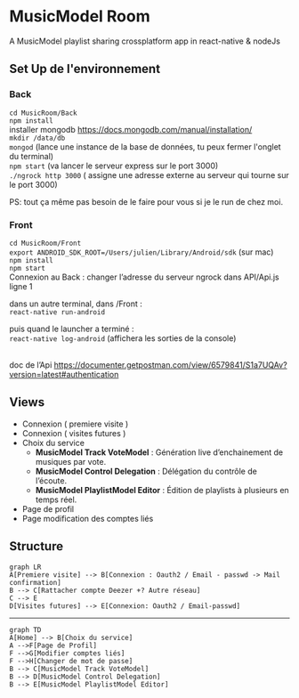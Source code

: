 
# MusicModel Room
A MusicModel playlist sharing crossplatform app in react-native & nodeJs 

## Set Up de l'environnement

### Back

``cd MusicRoom/Back``<br/>
``npm install``<br/>
installer mongodb https://docs.mongodb.com/manual/installation/<br/>
``mkdir /data/db``<br/>
``mongod`` (lance une instance de la base de données, tu peux fermer l'onglet du terminal)<br/> 
``npm start`` (va lancer le serveur express sur le port 3000)<br/>
``./ngrock http 3000`` ( assigne une adresse externe au serveur qui tourne sur le port 3000)<br/>

PS: tout ça même pas besoin de le faire pour vous si je le run de chez moi.

### Front

``cd MusicRoom/Front``<br/>
``export ANDROID_SDK_ROOT=/Users/julien/Library/Android/sdk`` (sur mac)<br/>
``npm install``<br/>
``npm start``<br/>
Connexion au Back : changer l’adresse du serveur ngrock dans API/Api.js ligne 1<br/>

dans un autre terminal, dans /Front :<br/>
``react-native run-android``<br/>

puis quand le launcher a terminé : 	<br/>
``react-native log-android`` (affichera les sorties de la console)<br/><br/>

doc de l’Api https://documenter.getpostman.com/view/6579841/S1a7UQAv?version=latest#authentication<br/>

## Views

 - Connexion ( premiere visite )
 - Connexion ( visites futures )
 - Choix du service 
	 - **MusicModel Track VoteModel** : Génération live d’enchainement de musiques par vote. 
	 - **MusicModel Control Delegation** : Délégation du contrôle de l’écoute. 
	 -  **MusicModel PlaylistModel Editor** : Édition de playlists à plusieurs en temps réel.
 - Page de profil
 - Page modification des comptes liés

## Structure

```mermaid
graph LR
A[Premiere visite] --> B[Connexion : Oauth2 / Email - passwd -> Mail confirmation]
B --> C[Rattacher compte Deezer +? Autre réseau]
C --> E
D[Visites futures] --> E[Connexion: Oauth2 / Email-passwd]

```

---

```mermaid
graph TD
A[Home] --> B[Choix du service]
A -->F[Page de Profil]
F -->G[Modifier comptes liés]
F -->H[Changer de mot de passe]
B --> C[MusicModel Track VoteModel]
B --> D[MusicModel Control Delegation]
B --> E[MusicModel PlaylistModel Editor]

```
